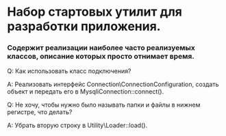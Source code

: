 # Набор стартовых утилит для разработки приложения.

### Содержит реализации наиболее часто реализуемых классов, описание которых просто отнимает время.

Q: Как использовать класс подключения?

A: Реализовать интерфейс Connection\ConnectionConfiguration, создать объект и передать его в 
MysqliConnection::connect().

Q: Не хочу, чтобы нужно было называть папки и файлы в нижнем регистре, что делать?

A: Убрать вторую строку в Utility\Loader::load().

